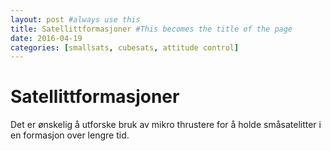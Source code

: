 ```yaml
---
layout: post #always use this
title: Satellittformasjoner #This becomes the title of the page
date: 2016-04-19
categories: [smallsats, cubesats, attitude control]
---
```

# Satellittformasjoner #

Det er ønskelig å utforske bruk av mikro thrustere for å holde småsatelitter i en formasjon over lengre tid. 
